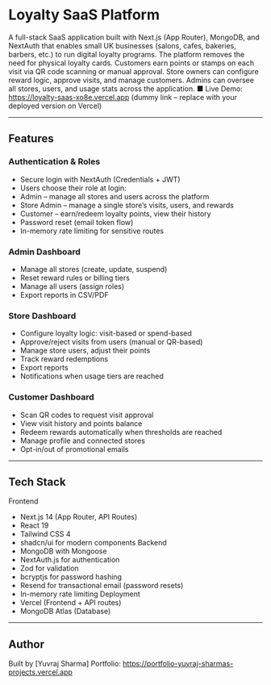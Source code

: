 # Loyalty SaaS Platform

A full-stack SaaS application built with Next.js (App Router), MongoDB, and NextAuth that enables
small UK businesses (salons, cafes, bakeries, barbers, etc.) to run digital loyalty programs.
The platform removes the need for physical loyalty cards. Customers earn points or stamps on
each visit via QR code scanning or manual approval. Store owners can configure reward logic,
approve visits, and manage customers. Admins can oversee all stores, users, and usage stats
across the application.
■ Live Demo: https://loyalty-saas-xo8e.vercel.app (dummy link – replace with your deployed
version on Vercel)

---

## Features

### Authentication & Roles

- Secure login with NextAuth (Credentials + JWT)
- Users choose their role at login:
- Admin – manage all stores and users across the platform
- Store Admin – manage a single store’s visits, users, and rewards
- Customer – earn/redeem loyalty points, view their history
- Password reset (email token flow)
- In-memory rate limiting for sensitive routes

### Admin Dashboard

- Manage all stores (create, update, suspend)
- Reset reward rules or billing tiers
- Manage all users (assign roles)
- Export reports in CSV/PDF

### Store Dashboard

- Configure loyalty logic: visit-based or spend-based
- Approve/reject visits from users (manual or QR-based)
- Manage store users, adjust their points
- Track reward redemptions
- Export reports
- Notifications when usage tiers are reached

### Customer Dashboard

- Scan QR codes to request visit approval
- View visit history and points balance
- Redeem rewards automatically when thresholds are reached
- Manage profile and connected stores
- Opt-in/out of promotional emails

---

## Tech Stack

Frontend

- Next.js 14 (App Router, API Routes)
- React 19
- Tailwind CSS 4
- shadcn/ui for modern components
  Backend
- MongoDB with Mongoose
- NextAuth.js for authentication
- Zod for validation
- bcryptjs for password hashing
- Resend for transactional email (password resets)
- In-memory rate limiting
  Deployment
- Vercel (Frontend + API routes)
- MongoDB Atlas (Database)

---

## Author

Built by [Yuvraj Sharma]
Portfolio: https://portfolio-yuvraj-sharmas-projects.vercel.app
